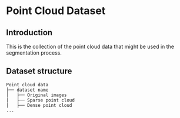 # Point Cloud Dataset

## Introduction
This is the collection of the point cloud data that might be used in the segmentation process.


## Dataset structure
```
Point cloud data
├── dataset name
│   ├── Original images
|   ├── Sparse point cloud
|   ├── Dense point cloud
...
```

